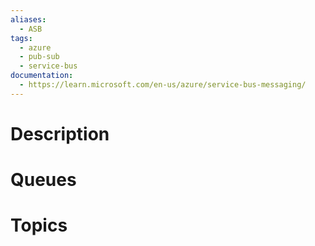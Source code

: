 ```yaml
---
aliases:
  - ASB
tags:
  - azure
  - pub-sub
  - service-bus
documentation:
  - https://learn.microsoft.com/en-us/azure/service-bus-messaging/
---
```

# Description
# Queues
# Topics